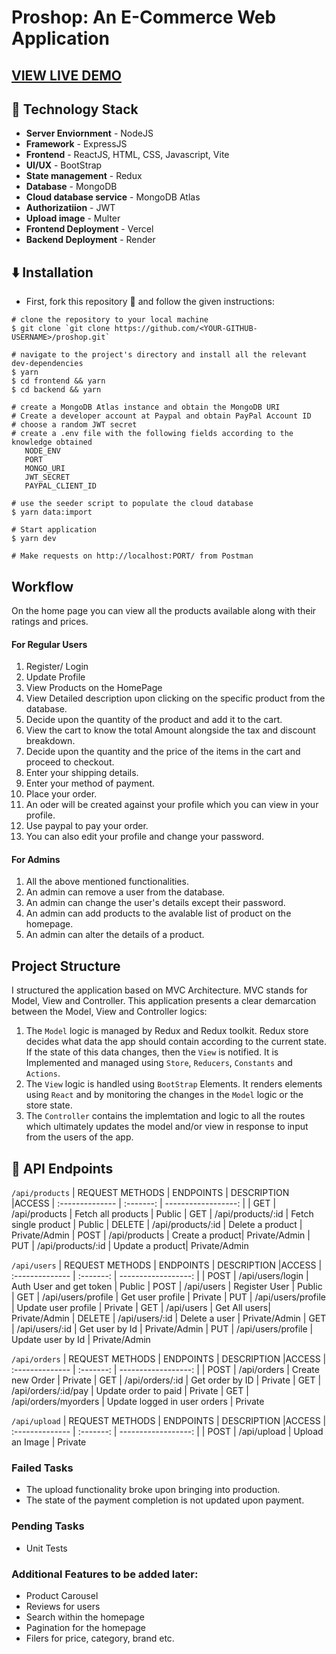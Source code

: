 # Proshop: An E-Commerce Web Application 


## [VIEW LIVE DEMO](https://proshop-mocha.vercel.app/)

## 🚧 Technology Stack

- **Server Enviornment** - NodeJS
- **Framework** - ExpressJS
- **Frontend** - ReactJS, HTML, CSS, Javascript, Vite
- **UI/UX** - BootStrap
- **State management** - Redux
- **Database** - MongoDB
- **Cloud database service** - MongoDB Atlas
- **Authorizatiion** - JWT
- **Upload image** - Multer
- **Frontend Deployment** - Vercel
- **Backend Deployment** - Render

## ⬇️ Installation

- First, fork this repository 🍴 and follow the given instructions:

```
# clone the repository to your local machine
$ git clone `git clone https://github.com/<YOUR-GITHUB-USERNAME>/proshop.git`

# navigate to the project's directory and install all the relevant dev-dependencies
$ yarn
$ cd frontend && yarn
$ cd backend && yarn

# create a MongoDB Atlas instance and obtain the MongoDB URI
# Create a developer account at Paypal and obtain PayPal Account ID
# choose a random JWT secret
# create a .env file with the following fields according to the knowledge obtained
   NODE_ENV 
   PORT 
   MONGO_URI 
   JWT_SECRET 
   PAYPAL_CLIENT_ID 
   
# use the seeder script to populate the cloud database
$ yarn data:import

# Start application
$ yarn dev

# Make requests on http://localhost:PORT/ from Postman
```

## Workflow

On the home page you can view all the products available along with their ratings and prices.

#### For Regular Users

1. Register/ Login
2. Update Profile
3. View Products on the HomePage
4. View Detailed description upon clicking on the specific product from the database.
5. Decide upon the quantity of the product and add it to the cart.
6. View the cart to know the total Amount alongside the tax and discount breakdown.
7. Decide upon the quantity and the price of the items in the cart and proceed to checkout.
8. Enter your shipping details.
9. Enter your method of payment.
10. Place your order.
11. An oder will be created against your profile which you can view in your profile.
12. Use paypal to pay your order.
13. You can also edit your profile and change your password.


#### For Admins

1. All the above mentioned functionalities.
2. An admin can remove a user from the database.
3. An admin can change the user's details except their password.
4. An admin can add products to the avalable list of product on the homepage.
5. An admin can alter the details of a product.

## Project Structure

I structured the application based on MVC Architecture. MVC stands for Model, View and Controller. This application presents a clear demarcation between the Model, View and Controller logics:

1. The `Model` logic is managed by Redux and Redux toolkit. Redux store decides what data the app should contain according to the current state. If the state of this data changes, then the `View` is notified. It is Implemented and managed using `Store`, `Reducers`, `Constants` and `Actions`.
2. The `View` logic is handled using `BootStrap` Elements. It renders elements using `React` and by monitoring the changes in the `Model` logic or the store state.
3. The `Controller` contains the implemtation and logic to all the routes which ultimately updates the model and/or view in response to input from the users of the app.


## 🔨 API Endpoints

`/api/products`
| REQUEST METHODS | ENDPOINTS | DESCRIPTION |ACCESS
| :-------------- | :-------: | ------------------: |
| GET | /api/products | Fetch all products | Public
| GET | /api/products/:id | Fetch single product | Public
| DELETE | /api/products/:id | Delete a product | Private/Admin
| POST | /api/products | Create a product| Private/Admin
| PUT | /api/products/:id | Update a product| Private/Admin

`/api/users`
| REQUEST METHODS | ENDPOINTS | DESCRIPTION |ACCESS
| :-------------- | :-------: | ------------------: |
| POST | /api/users/login | Auth User and get token | Public
| POST | /api/users | Register User | Public
| GET | /api/users/profile | Get user profile | Private
| PUT | /api/users/profile | Update user profile | Private
| GET | /api/users | Get All users| Private/Admin
| DELETE | /api/users/:id | Delete a user | Private/Admin
| GET | /api/users/:id | Get user by Id | Private/Admin
| PUT | /api/users/profile | Update user by Id | Private/Admin

`/api/orders`
| REQUEST METHODS | ENDPOINTS | DESCRIPTION |ACCESS
| :-------------- | :-------: | ------------------: |
| POST | /api/orders | Create new Order | Private
| GET | /api/orders/:id | Get order by ID | Private
| GET | /api/orders/:id/pay | Update order to paid | Private
| GET | /api/orders/myorders | Update logged in user orders | Private

`/api/upload`
| REQUEST METHODS | ENDPOINTS | DESCRIPTION |ACCESS
| :-------------- | :-------: | ------------------: |
| POST | /api/upload | Upload an Image | Private



### Failed Tasks

- The upload functionality broke upon bringing into production.
- The state of the payment completion is not updated upon payment.

### Pending Tasks

- Unit Tests

### Additional Features to be added later:

- Product Carousel
- Reviews for users
- Search within the homepage
- Pagination for the homepage
- Filers for price, category, brand etc.
